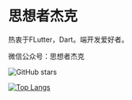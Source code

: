 # 思想者杰克

热衷于FLutter，Dart。端开发爱好者。

微信公众号：思想者杰克


![GitHub stars](https://github-readme-stats.vercel.app/api?username=ThinkerJack&bg_color=30,C2FFD8,465EFB&title_color=fff&text_color=fff)
</br>

[![Top Langs](https://github-readme-stats.vercel.app/api/top-langs/?username=ThinkerJack&layout=compact&bg_color=30,C2FFD8,465EFB&title_color=fff&text_color=fff)]()


